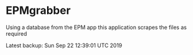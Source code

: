 # EPMgrabber
Using a database from the EPM app this application scrapes the files as required


Latest backup: Sun Sep 22 12:39:01 UTC 2019
